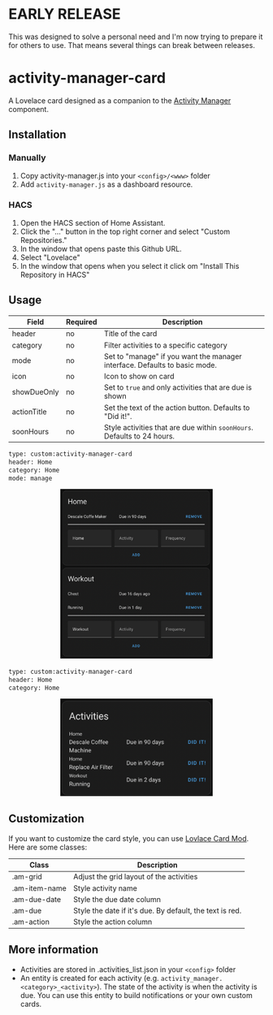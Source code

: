 # EARLY RELEASE

This was designed to solve a personal need and I'm now trying to prepare it for others to use. That means several things can break between releases.

# activity-manager-card

A Lovelace card designed as a companion to the [Activity Manager](https://github.com/pathofleastresistor/activity-manager) component.

## Installation

### Manually

1. Copy activity-manager.js into your `<config>/<www>` folder
2. Add `activity-manager.js` as a dashboard resource.

### HACS

1. Open the HACS section of Home Assistant.
2. Click the "..." button in the top right corner and select "Custom Repositories."
3. In the window that opens paste this Github URL.
4. Select "Lovelace"
5. In the window that opens when you select it click om "Install This Repository in HACS"

## Usage

| Field       | Required | Description                                                                |
| ----------- | -------- | -------------------------------------------------------------------------- |
| header      | no       | Title of the card                                                          |
| category    | no       | Filter activities to a specific category                                   |
| mode        | no       | Set to "manage" if you want the manager interface. Defaults to basic mode. |
| icon        | no       | Icon to show on card                                                       |
| showDueOnly | no       | Set to `true` and only activities that are due is shown                    |
| actionTitle | no       | Set the text of the action button. Defaults to "Did it!".                  |
| soonHours   | no       | Style activities that are due within `soonHours`. Defaults to 24 hours.    |

```
type: custom:activity-manager-card
header: Home
category: Home
mode: manage
```

<p align="center">
  <img width="300" src="images/manager.png">
</p>

```
type: custom:activity-manager-card
header: Home
category: Home
```

<p align="center">
  <img width="300" src="images/basic.png">
</p>

## Customization

If you want to customize the card style, you can use [Lovlace Card Mod](https://github.com/thomasloven/lovelace-card-mod). Here are some classes:

| Class         | Description                                              |
| ------------- | -------------------------------------------------------- |
| .am-grid      | Adjust the grid layout of the activities                 |
| .am-item-name | Style activity name                                      |
| .am-due-date  | Style the due date column                                |
| .am-due       | Style the date if it's due. By default, the text is red. |
| .am-action    | Style the action column                                  |

## More information

-   Activities are stored in .activities_list.json in your `<config>` folder
-   An entity is created for each activity (e.g. `activity_manager.<category>_<activity>`). The state of the activity is when the activity is due. You can use this entity to build notifications or your own custom cards.
